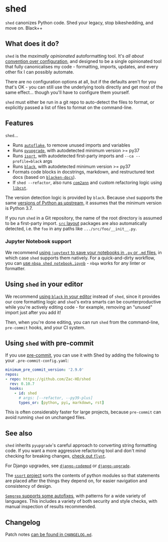 # shed
`shed` canonizes Python code.  Shed your legacy, stop bikeshedding, and move on.  Black++

## What does it do?
`shed` is the *maximally opinionated* autoformatting tool.  It's *all about*
[convention over configuration](https://en.wikipedia.org/wiki/Convention_over_configuration),
and designed to be a single opinionated tool that fully canonicalises my
code - formatting, imports, updates, and every other fix I can possibly
automate.

There are no configuration options at all, but if the defaults aren't for you
that's OK - you can still use the underlying tools directly and get most of
the same effect... though you'll have to configure them yourself.

`shed` must either be run in a git repo to auto-detect the files to format,
or explicitly passed a list of files to format on the command-line.

## Features
`shed`...

- Runs [`autoflake`](https://pypi.org/project/autoflake/),
  to remove unused imports and variables
- Runs [`pyupgrade`](https://pypi.org/project/pyupgrade/),
  with autodetected minimum version >= py37
- Runs [`isort`](https://pypi.org/project/isort/),
  with autodetected first-party imports and `--ca --profile=black` args
- Runs [`black`](https://pypi.org/project/black/),
  with autodetected minimum version >= py37
- Formats code blocks in docstrings, markdown, and restructured text docs
  (based on [`blacken-docs`](https://pypi.org/project/blacken-docs/)).
- If `shed --refactor`, also runs [`com2ann`](https://pypi.org/project/com2ann/)
  and custom refactoring logic using [`libcst`](https://pypi.org/project/libcst/).

The version detection logic is provided by `black`.  Because `shed` supports the same
[versions of Python as upstream](https://devguide.python.org/#status-of-python-branches),
it assumes that the minimum version is Python 3.7.

If you run `shed` in a Git repository, the name of the root directory is assumed to be a
first-party import.  [`src` layout](https://hynek.me/articles/testing-packaging/)
packages are also automatically detected, i.e. the `foo` in any paths like
`.../src/foo/__init__.py`.

### Jupyter Notebook support
We recommend [using `jupytext` to save your notebooks in `.py` or `.md` files](https://jupytext.readthedocs.io/en/latest/),
in which case `shed` supports them natively.  For a quick-and-dirty workflow,
you can [use `nbqa shed notebook.ipynb`](https://nbqa.readthedocs.io/en/latest/readme.html) -
`nbqa` works for any linter or formatter.

## Using `shed` in your editor
We recommend [using `black` in your editor](https://black.readthedocs.io/en/stable/integrations/editors.html)
instead of `shed`, since it provides our core formatting logic and `shed`'s extra
smarts can be counterproductive while you're actively editing code - for example,
removing an "unused" import just after you add it!

Then, when you're done editing, you can run `shed` from the command-line, `pre-commit`
hooks, and your CI system.

## Using `shed` with pre-commit
If you use [pre-commit](https://pre-commit.com/), you can use it with Shed by
adding the following to your `.pre-commit-config.yaml`:

```yaml
minimum_pre_commit_version: '2.9.0'
repos:
- repo: https://github.com/Zac-HD/shed
  rev: 0.10.7
  hooks:
    - id: shed
      # args: [--refactor, --py39-plus]
      types_or: [python, pyi, markdown, rst]
```

This is often considerably faster for large projects, because `pre-commit`
can avoid running `shed` on unchanged files.

## See also
`shed` inherits `pyupgrade`'s careful approach to converting string formatting
code.  If you want a more aggressive refactoring tool and don't mind checking
for breaking changes, [check out `flynt`](https://github.com/ikamensh/flynt).

For Django upgrades, see [`django-codemod`](https://github.com/browniebroke/django-codemod)
or [`django-upgrade`](https://github.com/adamchainz/django-upgrade).

The [`ssort` project](https://pypi.org/project/ssort/) sorts the contents of
python modules so that statements are placed after the things they depend on,
for easier navigation and consistency of design.

[`Semgrep` supports some autofixes](https://r2c.dev/blog/2022/autofixing-code-with-semgrep/#the-results),
with patterns for a wide variety of languages.  This includes a variety of both
security and style checks, with manual inspection of results recommended.

## Changelog

Patch notes [can be found in `CHANGELOG.md`](https://github.com/Zac-HD/shed/blob/master/CHANGELOG.md).
